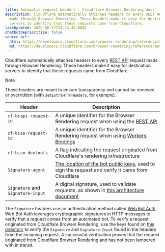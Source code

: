 ```yaml
---
title: Automatic request headers · Cloudflare Browser Rendering docs
description: Cloudflare automatically attaches headers to every REST API request
  made through Browser Rendering. These headers make it easy for destination
  servers to identify that these requests came from Cloudflare.
lastUpdated: 2025-08-27T23:23:49.000Z
chatbotDeprioritize: false
source_url:
  html: https://developers.cloudflare.com/browser-rendering/reference/automatic-request-headers/
  md: https://developers.cloudflare.com/browser-rendering/reference/automatic-request-headers/index.md
---
```


Cloudflare automatically attaches headers to every [REST API](https://developers.cloudflare.com/browser-rendering/rest-api/) request made through Browser Rendering. These headers make it easy for destination servers to identify that these requests came from Cloudflare.

Note

These headers are meant to ensure transparency and cannot be removed or overridden (with `setExtraHTTPHeaders`, for example).

| Header | Description |
| - | - |
| `cf-brapi-request-id` | A unique identifier for the Browser Rendering request when using the [REST API](https://developers.cloudflare.com/browser-rendering/rest-api/) |
| `cf-biso-request-id` | A unique identifier for the Browser Rendering request when using [Workers Bindings](https://developers.cloudflare.com/browser-rendering/workers-bindings/) |
| `cf-biso-devtools` | A flag indicating the request originated from Cloudflare's rendering infrastructure |
| `Signature-agent` | [The location of the bot public keys](https://web-bot-auth.cloudflare-browser-rendering-085.workers.dev), used to sign the request and verify it came from Cloudflare |
| `Signature` and `Signature-input` | A digital signature, used to validate requests, as shown in [this architecture document](https://datatracker.ietf.org/doc/html/draft-meunier-web-bot-auth-architecture) |

The `Signature` headers use an authentication method called [Web Bot Auth](https://developers.cloudflare.com/bots/reference/bot-verification/web-bot-auth/). Web Bot Auth leverages cryptographic signatures in HTTP messages to verify that a request comes from an automated bot. To verify a request originated from Cloudflare Browser Rendering, use the keys found on [this directory](https://web-bot-auth.cloudflare-browser-rendering-085.workers.dev/.well-known/http-message-signatures-directory) to verify the `Signature` and `Signature-Input` found in the headers from the incoming request. A successful verification proves that the request originated from Cloudflare Browser Rendering and has not been tampered with in transit.

